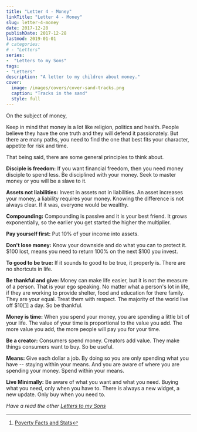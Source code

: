 ```yaml
---
title: "Letter 4 - Money"
linkTitle: "Letter 4 - Money"
slug: letter-4-money
date: 2017-12-28
publishDate: 2017-12-28
lastmod: 2019-01-01
# categories:
# - "Letters"
series:
-  "Letters to my Sons"
tags:
- "Letters"
description: "A letter to my children about money."
cover:
  image: /images/covers/cover-sand-tracks.png
  caption: "Tracks in the sand"
  style: full
---
```


On the subject of money,

Keep in mind that money is a lot like religion, politics and health. People believe they have the one truth and they will defend it passionately. But there are many paths, you need to find the one that best fits your character, appetite for risk and time.

That being said, there are some general principles to think about.

**Disciple is freedom:** If you want financial freedom, then you need money disciple to spend less. Be disciplined with your money. Seek to master money or you will be a slave to it.

**Assets not liabilities:** Invest in assets not in liabilities. An asset increases your money, a liability requires your money. Knowing the difference is not always clear. If it was, everyone would be wealthy.

**Compounding:** Compounding is passive and it is your best friend. It grows exponentially, so the earlier you get started the higher the multiplier.

**Pay yourself first:** Put 10% of your income into assets.

**Don't lose money:** Know your downside and do what you can to protect it. $100 lost, means you need to return 100% on the next $100 you invest.

**To good to be true:** If it sounds to good to be true, it properly is. There are no shortcuts in life.

**Be thankful and give:** Money can make life easier, but it is not the measure of a person. That is your ego speaking. No matter what a person's lot in life, if they are working to provide shelter, food and education for there family. They are your equal. Treat them with respect. The majority of the world live off $10[[1]]([1]) a day. So be thankful.

**Money is time:** When you spend your money, you are spending a little bit of your life. The value of your time is proportional to the value you add. The more value you add, the more people will pay you for your time.

**Be a creator:** Consumers spend money. Creators add value. They make things consumers want to buy. So be useful.

**Means:** Give each dollar a job. By doing so you are only spending what you have -- staying within your means. And you are aware of where you are spending your money. Spend within your means.

**Live Minimally:** Be aware of what you want and what you need. Buying what you need, only when you have to. There is always a new widget, a new update. Only buy when you need to.

*Have a read the other [Letters to my Sons](/letters-to-my-sons/)*

---

1. [Poverty Facts and Stats](http://www.globalissues.org/article/26/poverty-facts-and-stats)[↩︎](↩︎)
